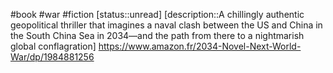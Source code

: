 #book #war #fiction 
[status::unread]
[description::A chillingly authentic geopolitical thriller that imagines a naval clash between the US and China in the South China Sea in 2034—and the path from there to a nightmarish global conflagration]
https://www.amazon.fr/2034-Novel-Next-World-War/dp/1984881256